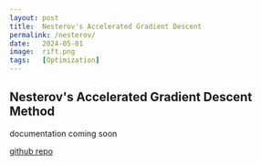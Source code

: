 ```yaml
---
layout: post
title:  Nesterov's Accelerated Gradient Descent
permalink: /nesterov/
date:   2024-05-01
image:  rift.png
tags:   [Optimization]
---
```

## Nesterov's Accelerated Gradient Descent Method

documentation coming soon

[github repo](https://github.com/ashwath-karthikeyan/nesterov.git)